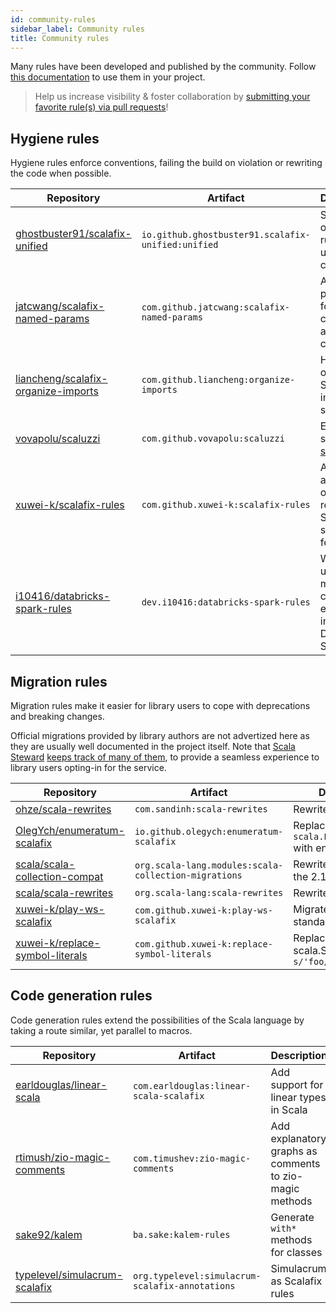 ```yaml
---
id: community-rules
sidebar_label: Community rules
title: Community rules
---
```


Many rules have been developed and published by the community.
Follow [this documentation](external-rules.md) to use them in your project.

> Help us increase visibility & foster collaboration by
> [submitting your favorite rule(s) via pull requests](https://github.com/scalacenter/scalafix/edit/main/docs/rules/community-rules.md)!
## Hygiene rules

Hygiene rules enforce conventions, failing the build on violation or
rewriting the code when possible.

| Repository | Artifact | Description |
| - | - | - |
[ghostbuster91/scalafix-unified](https://github.com/ghostbuster91/scalafix-unified) | `io.github.ghostbuster91.scalafix-unified:unified` | Set of opinionated rules to unify your codebase
[jatcwang/scalafix-named-params](https://github.com/jatcwang/scalafix-named-params) | `com.github.jatcwang:scalafix-named-params` | Add named parameters for your constructor and method calls
[liancheng/scalafix-organize-imports](https://github.com/liancheng/scalafix-organize-imports) | `com.github.liancheng:organize-imports` | Help you organize Scala import statements
[vovapolu/scaluzzi](https://github.com/vovapolu/scaluzzi) | `com.github.vovapolu:scaluzzi` | Ensure a subset of [scalazzi](http://yowconference.com.au/slides/yowwest2014/Morris-ParametricityTypesDocumentationCodeReadability.pdf)
[xuwei-k/scalafix-rules](https://github.com/xuwei-k/scalafix-rules) | `com.github.xuwei-k:scalafix-rules` | Avoid ambiguous or redundant Scala syntax & features
[i10416/databricks-spark-rules](https://github.com/i10416/databricks-spark-rules) | `dev.i10416:databricks-spark-rules` | Warn unsafe method calls especially in Databricks Spark

## Migration rules

Migration rules make it easier for library users to cope with
deprecations and breaking changes.

Official migrations provided by library authors are not
advertized here as they are usually well documented in the
project itself. Note that 
[Scala Steward](https://github.com/scala-steward-org/scala-steward)
[keeps track of many of them](https://github.com/scala-steward-org/scala-steward/blob/main/modules/core/src/main/resources/scalafix-migrations.conf),
to provide a seamless experience to library users opting-in
for the service. 

| Repository | Artifact | Description |
| - | - | - |
[ohze/scala-rewrites](https://github.com/ohze/scala-rewrites) | `com.sandinh:scala-rewrites` | Rewrites for Scala
[OlegYch/enumeratum-scalafix](https://github.com/OlegYch/enumeratum-scalafix) | `io.github.olegych:enumeratum-scalafix` | Replace `scala.Enumeration` with enumeratum
[scala/scala-collection-compat](https://github.com/scala/scala-collection-compat) | `org.scala-lang.modules:scala-collection-migrations` | Rewrite upgrades to the 2.13 collections
[scala/scala-rewrites](https://github.com/scala/scala-rewrites) | `org.scala-lang:scala-rewrites` | Rewrites for Scala
[xuwei-k/play-ws-scalafix](https://github.com/xuwei-k/play-ws-scalafix) | `com.github.xuwei-k:play-ws-scalafix` | Migrate to play-ws-standalone
[xuwei-k/replace-symbol-literals](https://github.com/xuwei-k/replace-symbol-literals) | `com.github.xuwei-k:replace-symbol-literals` | Replace deprecated scala.Symbol literals `s/'foo/Symbol("foo")/`

## Code generation rules

Code generation rules extend the possibilities of the Scala language
by taking a route similar, yet parallel to macros.

| Repository | Artifact | Description |
| - | - | - |
[earldouglas/linear-scala](https://github.com/earldouglas/linear-scala) | `com.earldouglas:linear-scala-scalafix` | Add support for linear types in Scala
[rtimush/zio-magic-comments](https://github.com/rtimush/zio-magic-comments) | `com.timushev:zio-magic-comments` | Add explanatory graphs as comments to zio-magic methods
[sake92/kalem](https://github.com/sake92/kalem) | `ba.sake:kalem-rules` | Generate `with*` methods for classes
[typelevel/simulacrum-scalafix](https://github.com/typelevel/simulacrum-scalafix) | `org.typelevel:simulacrum-scalafix-annotations` | Simulacrum as Scalafix rules
